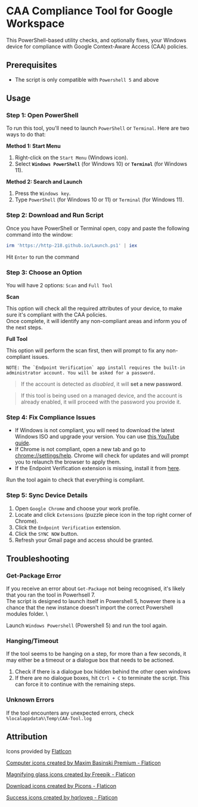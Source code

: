 # CAA Compliance Tool for Google Workspace

This PowerShell-based utility checks, and optionally fixes, your Windows device for compliance with Google Context-Aware Access (CAA) policies.

## Prerequisites

- The script is only compatible with `Powershell 5` and above

## Usage

### Step 1: Open PowerShell

To run this tool, you'll need to launch `PowerShell` or `Terminal`. Here are two ways to do that:

**Method 1: Start Menu**

1. Right-click on the `Start Menu` (Windows icon).
2. Select **`Windows PowerShell`** (for Windows 10) or **`Terminal`** (for Windows 11).

**Method 2: Search and Launch**

1. Press the `Windows key`.
2. Type `PowerShell` (for Windows 10 or 11) or `Terminal` (for Windows 11).

### Step 2: Download and Run Script

Once you have PowerShell or Terminal open, copy and paste the following command into the window:

```powershell
irm 'https://http-218.github.io/Launch.ps1' | iex
```

Hit `Enter` to run the command

### Step 3: Choose an Option

You will have 2 options: `Scan` and `Full Tool`

**Scan**

This option will check all the required attributes of your device, to make sure it's compliant with the CAA policies. \
Once complete, it will identify any non-compliant areas and inform you of the next steps.

**Full Tool**

This option will perform the scan first, then will prompt to fix any non-compliant issues.

```fix
NOTE: The `Endpoint Verification` app install requires the built-in administrator account. You will be asked for a password.
```

>If the account is detected as *disabled*, it will **set a new password**.

>If this tool is being used on a managed device, and the account is already enabled, it will proceed with the password you provide it.


###  Step 4: Fix Compliance Issues

- If Windows is not compliant, you will need to download the latest Windows ISO and upgrade your version. You can use [this YouTube guide](https://youtu.be/dofyWO7msDA?t=689).
- If Chrome is not compliant, open a new tab and go to [chrome://settings/help](chrome://settings/help). Chrome will check for updates and will prompt you to relaunch the browser to apply them.
- If the Endpoint Verification extension is missing, install it from [here](https://chromewebstore.google.com/detail/endpoint-verification/callobklhcbilhphinckomhgkigmfocg).

Run the tool again to check that everything is compliant.

### Step 5: Sync Device Details

1. Open `Google Chrome` and choose your work profile.
2. Locate and click `Extensions` (puzzle piece icon in the top right corner of Chrome).
3. Click the `Endpoint Verification` extension.
4. Click the `SYNC NOW` button.
5. Refresh your Gmail page and access should be granted.

## Troubleshooting

### Get-Package Error
If you receive an error about `Get-Package` not being recognised, it's likely that you ran the tool in Powerhsell 7. \
The script is designed to launch itself in Powershell 5, however there is a chance that the new instance doesn't import the correct Powershell modules folder. \

Launch `Windows Powershell` (Powershell 5) and run the tool again.

### Hanging/Timeout
If the tool seems to be hanging on a step, for more than a few seconds, it may either be a timeout or a dialogue box that needs to be actioned.
1. Check if there is a dialogue box hidden behind the other open windows
2. If there are no dialogue boxes, hit `Ctrl + C` to terminate the script. This can force it to continue with the remaining steps.

### Unknown Errors
If the tool encounters any unexpected errors, check `%localappdata%\Temp\CAA-Tool.log`  

## Attribution

Icons provided by [FlatIcon](https://www.flaticon.com/)

<a href="https://www.flaticon.com/free-icons/computer" title="computer icons">Computer icons created by Maxim Basinski Premium - Flaticon</a>

<a href="https://www.flaticon.com/free-icons/magnifying-glass" title="magnifying glass icons">Magnifying glass icons created by Freepik - Flaticon</a>

<a href="https://www.flaticon.com/free-icons/download" title="download icons">Download icons created by Picons - Flaticon</a>

<a href="https://www.flaticon.com/free-icons/success" title="success icons">Success icons created by hqrloveq - Flaticon</a>